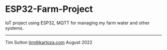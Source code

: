 # ESP32-Farm-Project

IoT project using ESP32, MQTT for managing my farm water and other systems.

-----

Tim Sutton
tim@kartoza.com
August 2022
